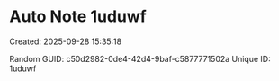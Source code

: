 ﻿# Auto Note 1uduwf
Created: 2025-09-28 15:35:18

Random GUID: c50d2982-0de4-42d4-9baf-c5877771502a
Unique ID: 1uduwf
